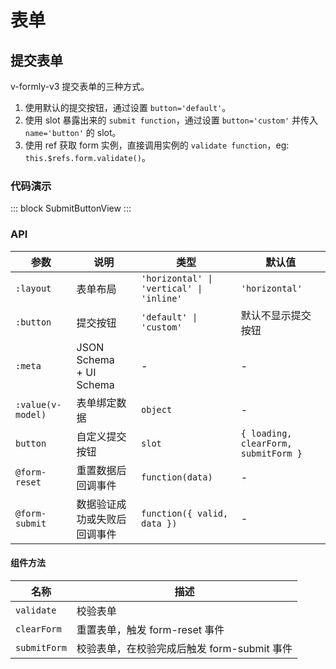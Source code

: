 # 表单

## 提交表单

v-formly-v3 提交表单的三种方式。

1. 使用默认的提交按钮，通过设置 `button='default'`。
2. 使用 slot 暴露出来的 `submit function`，通过设置 `button='custom'` 并传入 `name='button'` 的 slot。
3. 使用 ref 获取 form 实例，直接调用实例的 `validate function`，eg: `this.$refs.form.validate()`。

### 代码演示

::: block
SubmitButtonView
:::

### API

| 参数              | 说明                         | 类型                                     | 默认值                               |
| ----------------- | ---------------------------- | ---------------------------------------- | ------------------------------------ |
| `:layout`         | 表单布局                     | `'horizontal' \| 'vertical' \| 'inline'` | `'horizontal'`                       |
| `:button`         | 提交按钮                     | `'default' \| 'custom'`                  | 默认不显示提交按钮                   |
| `:meta`           | JSON Schema + UI Schema      | -                                        | -                                    |
| `:value(v-model)` | 表单绑定数据                 | `object`                                 | -                                    |
| `button`          | 自定义提交按钮               | `slot`                                   | `{ loading, clearForm, submitForm }` |
| `@form-reset`     | 重置数据后回调事件           | `function(data)`                         | -                                    |
| `@form-submit`    | 数据验证成功或失败后回调事件 | `function({ valid, data })`              | -                                    |

#### 组件方法

| 名称         | 描述                                        |
| ------------ | ------------------------------------------- |
| `validate`   | 校验表单                                    |
| `clearForm`  | 重置表单，触发 form-reset 事件              |
| `submitForm` | 校验表单，在校验完成后触发 form-submit 事件 |
